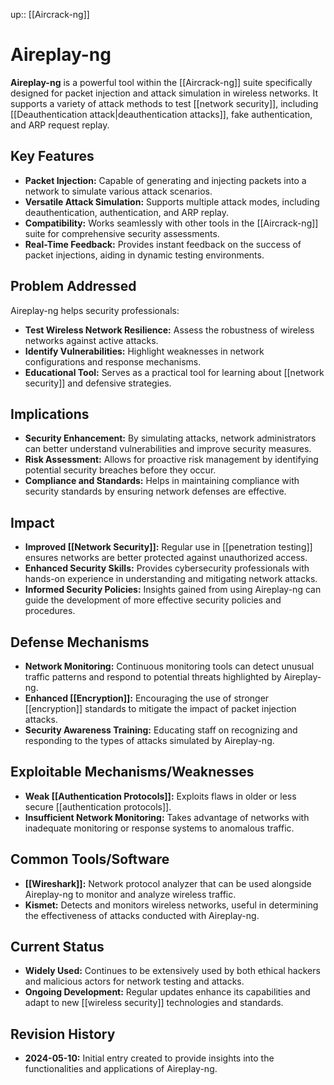 up:: [[Aircrack-ng]]
# Aireplay-ng

**Aireplay-ng** is a powerful tool within the [[Aircrack-ng]] suite specifically designed for packet injection and attack simulation in wireless networks. It supports a variety of attack methods to test [[network security]], including [[Deauthentication attack|deauthentication attacks]], fake authentication, and ARP request replay.

## Key Features

- **Packet Injection:** Capable of generating and injecting packets into a network to simulate various attack scenarios.
- **Versatile Attack Simulation:** Supports multiple attack modes, including deauthentication, authentication, and ARP replay.
- **Compatibility:** Works seamlessly with other tools in the [[Aircrack-ng]] suite for comprehensive security assessments.
- **Real-Time Feedback:** Provides instant feedback on the success of packet injections, aiding in dynamic testing environments.

## Problem Addressed

Aireplay-ng helps security professionals:

- **Test Wireless Network Resilience:** Assess the robustness of wireless networks against active attacks.
- **Identify Vulnerabilities:** Highlight weaknesses in network configurations and response mechanisms.
- **Educational Tool:** Serves as a practical tool for learning about [[network security]] and defensive strategies.

## Implications

- **Security Enhancement:** By simulating attacks, network administrators can better understand vulnerabilities and improve security measures.
- **Risk Assessment:** Allows for proactive risk management by identifying potential security breaches before they occur.
- **Compliance and Standards:** Helps in maintaining compliance with security standards by ensuring network defenses are effective.

## Impact

- **Improved [[Network Security]]:** Regular use in [[penetration testing]] ensures networks are better protected against unauthorized access.
- **Enhanced Security Skills:** Provides cybersecurity professionals with hands-on experience in understanding and mitigating network attacks.
- **Informed Security Policies:** Insights gained from using Aireplay-ng can guide the development of more effective security policies and procedures.

## Defense Mechanisms

- **Network Monitoring:** Continuous monitoring tools can detect unusual traffic patterns and respond to potential threats highlighted by Aireplay-ng.
- **Enhanced [[Encryption]]:** Encouraging the use of stronger [[encryption]] standards to mitigate the impact of packet injection attacks.
- **Security Awareness Training:** Educating staff on recognizing and responding to the types of attacks simulated by Aireplay-ng.

## Exploitable Mechanisms/Weaknesses

- **Weak [[Authentication Protocols]]:** Exploits flaws in older or less secure [[authentication protocols]].
- **Insufficient Network Monitoring:** Takes advantage of networks with inadequate monitoring or response systems to anomalous traffic.

## Common Tools/Software

- **[[Wireshark]]:** Network protocol analyzer that can be used alongside Aireplay-ng to monitor and analyze wireless traffic.
- **Kismet:** Detects and monitors wireless networks, useful in determining the effectiveness of attacks conducted with Aireplay-ng.

## Current Status

- **Widely Used:** Continues to be extensively used by both ethical hackers and malicious actors for network testing and attacks.
- **Ongoing Development:** Regular updates enhance its capabilities and adapt to new [[wireless security]] technologies and standards.

## Revision History

- **2024-05-10:** Initial entry created to provide insights into the functionalities and applications of Aireplay-ng.